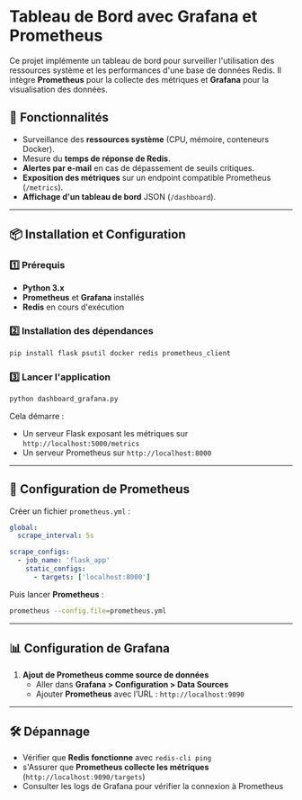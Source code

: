 # Tableau de Bord avec Grafana et Prometheus

Ce projet implémente un tableau de bord pour surveiller l'utilisation des ressources système et les performances d'une base de données Redis. Il intègre **Prometheus** pour la collecte des métriques et **Grafana** pour la visualisation des données.

## 📌 Fonctionnalités
- Surveillance des **ressources système** (CPU, mémoire, conteneurs Docker).
- Mesure du **temps de réponse de Redis**.
- **Alertes par e-mail** en cas de dépassement de seuils critiques.
- **Exposition des métriques** sur un endpoint compatible Prometheus (`/metrics`).
- **Affichage d'un tableau de bord** JSON (`/dashboard`).

---

## 📦 Installation et Configuration

### 1️⃣ Prérequis
- **Python 3.x**
- **Prometheus** et **Grafana** installés
- **Redis** en cours d'exécution

### 2️⃣ Installation des dépendances
```sh
pip install flask psutil docker redis prometheus_client
```

### 3️⃣ Lancer l'application
```sh
python dashboard_grafana.py
```
Cela démarre :
- Un serveur Flask exposant les métriques sur `http://localhost:5000/metrics`
- Un serveur Prometheus sur `http://localhost:8000`

---

## 🔧 Configuration de Prometheus

Créer un fichier `prometheus.yml` :
```yaml
global:
  scrape_interval: 5s

scrape_configs:
  - job_name: 'flask_app'
    static_configs:
      - targets: ['localhost:8000']
```

Puis lancer **Prometheus** :
```sh
prometheus --config.file=prometheus.yml
```

---

## 📊 Configuration de Grafana
1. **Ajout de Prometheus comme source de données**
   - Aller dans **Grafana > Configuration > Data Sources**
   - Ajouter **Prometheus** avec l’URL : `http://localhost:9090`

---

## 🛠️ Dépannage
- Vérifier que **Redis fonctionne** avec `redis-cli ping`
- s'Assurer que **Prometheus collecte les métriques** (`http://localhost:9090/targets`)
- Consulter les logs de Grafana pour vérifier la connexion à Prometheus

